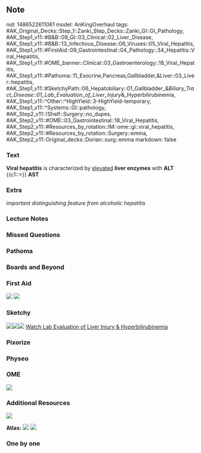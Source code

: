 ## Note
nid: 1486522611061
model: AnKingOverhaul
tags: #AK_Original_Decks::Step_1::Zanki_Step_Decks::Zanki_GI::GI_Pathology, #AK_Step1_v11::#B&B::09_GI::03_Clinical::02_Liver_Disease, #AK_Step1_v11::#B&B::13_Infectious_Disease::06_Viruses::05_Viral_Hepatitis, #AK_Step1_v11::#FirstAid::09_Gastrointestinal::04_Pathology::34_Hepatitis::Viral_Hepatitis, #AK_Step1_v11::#OME_banner::Clinical::03_Gastroenterology::18_Viral_Hepatitis, #AK_Step1_v11::#Pathoma::11_Exocrine,Pancreas,Gallbladder,&Liver::03_Liver::hepatitis, #AK_Step1_v11::#SketchyPath::06_Hepatobiliary::01_Gallbladder_&_Biliary_Tract_Disease::01_Lab_Evaluation_of_Liver_Injury_&_Hyperbilirubinemia, #AK_Step1_v11::^Other::^HighYield::3-HighYield-temporary, #AK_Step1_v11::^Systems::GI::pathology, #AK_Step2_v11::!Shelf::Surgery::no_dupes, #AK_Step2_v11::#OME::03_Gastrointestinal::18_Viral_Hepatitis, #AK_Step2_v11::#Resources_by_rotation::IM::ome::gi::viral_hepatitis, #AK_Step2_v11::#Resources_by_rotation::Surgery::emma, #AK_Step2_v11::Original_decks::Dorian::surg::emma
markdown: false

### Text
<div>
  <b>Viral hepatitis</b> is characterized by <u>elevated</u>
  <b>liver enzymes</b> with <b>ALT</b> {{c1::>}} <b>AST</b>
</div>

### Extra
<i>important distinguishing feature from alcoholic hepatitis</i>

### Lecture Notes


### Missed Questions


### Pathoma


### Boards and Beyond


### First Aid
<img src="tmpuvJcnW.png"> <img src="tmpI_Rjh5.png">

### Sketchy
<img src=
"Screen%20Shot%202020-01-26%20at%2012.30.55%20PM.JPG"><img src=
"Screen%20Shot%202020-01-26%20at%2012.31.02%20PM.JPG"><img src=
"Zoverall%20picture%20(59)_1566160514431.jpg"> <a href=
"https://dashboard.sketchy.com/study/medical/courses/medical-pathophysiology/units/medical-pediatrics-hepatobiliary/videos/medical-pathophysiology-hepatobiliary-gallbladder-and-biliary-tract-disease-lab-evaluation-of-liver-injury-and-hyperbilirubinemia?utm_source=anki&utm_medium=partnership&utm_campaign=february_update&utm_content=medical">
Watch Lab Evaluation of Liver Injury & Hyperbilirubinemia</a>

### Pixorize


### Physeo


### OME
<div class="ome-widget">
  <a href=
  "https://onlinemeded.org/spa/gastroenterology/viral-hepatitis/acquire?ref=anki">
  <img src="_OME_AnkiFlashcards_Lesson_6.png"></a>
</div>

### Additional Resources
<i><img src="paste-2073683224952833.jpg" class="resizer"></i>
<div><b>Atlas:</b> <img src="tmpTqQRed.png" class="resizer">
<img src="tmppooefc.png" class="resizer"></div>

### One by one

